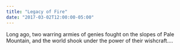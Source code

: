 ```yaml
---
title: "Legacy of Fire"
date: "2017-03-02T12:00:00-05:00"
---
```

Long ago, two warring armies of genies fought on the slopes of Pale Mountain, and the world shook under the power of their wishcraft....
